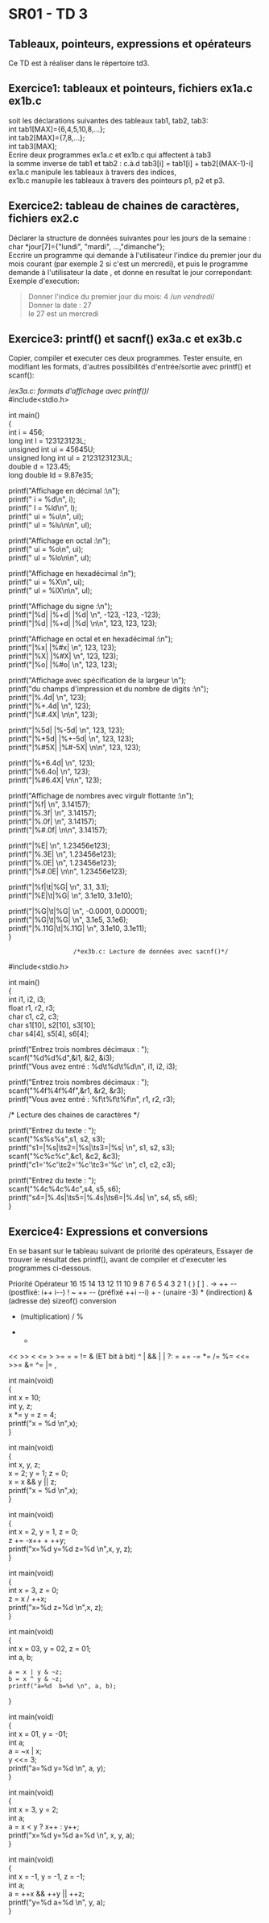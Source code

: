 # SR01 - TD 3

## Tableaux, pointeurs, expressions et opérateurs

Ce TD est à réaliser dans le répertoire td3.  

## Exercice1: tableaux et pointeurs, fichiers ex1a.c  ex1b.c  

soit les déclarations suivantes des tableaux tab1, tab2, tab3:  
          int tab1[MAX]={6,4,5,10,8,...};  
          int tab2[MAX]={7,8,...};  
          int tab3[MAX];  
Ecrire deux programmes ex1a.c et ex1b.c qui affectent à tab3  
la somme inverse de tab1 et tab2 : c.à.d    tab3[i] = tab1[i]  +  tab2[(MAX-1)-i]  
ex1a.c  manipule les tableaux à travers des indices,  
ex1b.c  manupile les tableaux à travers des pointeurs p1, p2 et p3.  


## Exercice2: tableau de chaines de caractères,  fichiers ex2.c  

Déclarer la structure de données suivantes pour les jours de la semaine :  
          char  *jour[7]={"lundi", "mardi", ...,"dimanche"};  
Eccrire un programme qui demande à l'utilisateur l'indice du premier jour du mois courant (par
exemple 2 si c'est un mercredi), et puis le programme demande à l'utilisateur la date , et donne
en resultat le jour correpondant:  
Exemple d'execution:  
>Donner l'indice du premier jour du mois:   4    /*un vendredi*/  
>Donner la date :  27  
> le 27 est un mercredi  


## Exercice3: printf() et sacnf() ex3a.c  et ex3b.c  

Copier, compiler et executer ces deux programmes. Tester ensuite, en modifiant les formats, d'autres
possibilités d'entrée/sortie avec printf() et scanf():  

/*ex3a.c: formats d'affichage avec printf()*/  
#include<stdio.h>  

int main()  
{  
  int i = 456;  
  long int  l = 123123123L;  
  unsigned int ui = 45645U;  
  unsigned long int  ul = 2123123123UL;  
  double  d = 123.45;  
  long double  ld = 9.87e35;  

  printf("Affichage en décimal :\n");  
  printf("   i = %d\n",    i);  
  printf("   l = %ld\n",   l);  
  printf("  ui = %u\n",   ui);  
  printf("  ul = %lu\n\n",  ul);  

  printf("Affichage en octal :\n");  
  printf("  ui = %o\n",    ui);  
  printf("  ul = %lo\n\n", ul);  

  printf("Affichage en hexadécimal :\n");  
  printf("  ui = %X\n",    ui);  
  printf("  ul = %lX\n\n", ul);  

  printf("Affichage du signe :\n");  
  printf("|%d|  |%+d|  |%d| \n",  -123,  -123, -123);  
  printf("|%d|  |%+d|  |%d| \n\n",  123,  123, 123);  

  printf("Affichage en octal et en hexadécimal :\n");  
  printf("|%x|  |%#x|  \n",  123,  123);  
  printf("|%X|  |%#X|  \n",  123,  123);  
  printf("|%o|  |%#o|  \n",  123,  123);  

  printf("Affichage avec spécification de la largeur \n");  
  printf("du champs d'impression et du nombre de digits :\n");  
  printf("|%.4d| \n",  123);  
  printf("|%+.4d| \n",  123);  
  printf("|%#.4X| \n\n",  123);  

  printf("|%5d|  |%-5d| \n",  123, 123);  
  printf("|%+5d|  |%+-5d| \n",  123, 123);  
  printf("|%#5X|  |%#-5X| \n\n",  123, 123);  

  printf("|%+6.4d| \n",  123);  
  printf("|%6.4o| \n",  123);  
  printf("|%#6.4X| \n\n",  123);  

  printf("Affichage de nombres avec virgulr flottante :\n");  
  printf("|%f| \n", 3.14157);  
  printf("|%.3f| \n", 3.14157);  
  printf("|%.0f| \n", 3.14157);  
  printf("|%#.0f| \n\n", 3.14157);  

  printf("|%E| \n",      1.23456e123);  
  printf("|%.3E| \n",    1.23456e123);  
  printf("|%.0E| \n",    1.23456e123);  
  printf("|%#.0E| \n\n", 1.23456e123);  

  printf("|%f|\t|%G| \n", 3.1, 3.1);  
  printf("|%E|\t|%G| \n", 3.1e10, 3.1e10);  

  printf("|%G|\t|%G| \n",  -0.0001,  0.00001);  
  printf("|%G|\t|%G| \n", 3.1e5, 3.1e6);  
  printf("|%.11G|\t|%.11G| \n", 3.1e10, 3.1e11);  
}  


               

                      /*ex3b.c: Lecture de données avec sacnf()*/  

#include<stdio.h>  

int main()  
{  
  int i1, i2, i3;  
  float r1, r2, r3;  
  char c1, c2, c3;  
  char s1[10], s2[10], s3[10];  
  char s4[4], s5[4], s6[4];  

  printf("Entrez trois nombres décimaux :  ");  
  scanf("%d%d%d",&i1, &i2, &i3);  
  printf("Vous avez entré : %d\t%d\t%d\n", i1, i2, i3);  

  printf("Entrez trois nombres décimaux :  ");  
  scanf("%4f%4f%4f",&r1, &r2, &r3);  
  printf("Vous avez entré : %f\t%f\t%f\n", r1, r2, r3);  

  /* Lecture des chaines de caractères */  
 
  printf("Entrez du texte :  ");  
  scanf("%s%s%s",s1, s2, s3);  
  printf("s1=|%s|\ts2=|%s|\ts3=|%s| \n", s1, s2, s3);  
  scanf("%c%c%c",&c1, &c2, &c3);  
  printf("c1='%c'\tc2='%c'\tc3='%c' \n", c1, c2, c3);  

  printf("Entrez du texte :  ");  
  scanf("%4c%4c%4c",s4, s5, s6);  
  printf("s4=|%.4s|\ts5=|%.4s|\ts6=|%.4s| \n", s4, s5, s6);  
}  


## Exercice4: Expressions et conversions  

En se basant sur le tableau suivant de priorité des opérateurs,
Essayer de trouver le résultat des printf(), avant de compiler et d'executer les programmes ci-dessous.  

Priorité
Opérateur
16
15
14
13
12
11
10
9
8
7
6
5
4
3
2
1
( )  [ ]  .  -> ++  --  (postfixé: i++ i--)
!   ~  ++  --  (préfixé  ++i  --i)   +  -  (unaire -3)  *  (indirection) & (adresse de) sizeof()
conversion
* (multiplication)  /   %
 +   -  
<<  >>
<  <=   >    >=
 = =    !=
 & (ET bit à bit)
  ^
   |
 &&
  | |
 ?:
 =  +=  -=  *=  /=  %=  <<=  >>=  &=  ^=  |=
, 

  int main(void)  
  {  
    int x = 10;  
    int y, z;  
    x *= y = z = 4;  
    printf("x = %d \n",x);             
  }  


  int main(void)  
  {  
    int x, y, z;  
    x = 2; y = 1; z = 0;  
    x = x && y || z;    
    printf("x = %d \n",x);  
  }  


  int main(void)  
  {  
    int x = 2, y = 1, z = 0;  
    z += -x++ + ++y;    
    printf("x=%d  y=%d  z=%d  \n",x, y, z);    
  }  


  int main(void)  
  {  
    int x = 3, z = 0;           
    z = x / ++x;           
    printf("x=%d    z=%d  \n",x, z);   
  }  


  int main(void)  
  {  
    int x = 03, y = 02, z = 01;  
    int a, b;  

    a = x | y & ~z;             
    b = x ^ y & ~z;           
    printf("a=%d  b=%d \n", a, b);   
   }  

  int main(void)  
  {  
    int x = 01, y = -01;  
    int a;  
    a = ~x | x;                
    y <<= 3;  
    printf("a=%d  y=%d \n", a, y);  
      }  
 


  int main(void)  
  {  
    int x = 3, y = 2;  
    int a;  
    a = x < y ? x++ : y++;  
    printf("x=%d  y=%d a=%d \n", x, y, a);    
  }  


  int main(void)  
  {  
    int x = -1, y = -1, z = -1;  
    int a;  
    a = ++x && ++y || ++z;      
    printf("y=%d  a=%d \n", y, a);  
  }  

